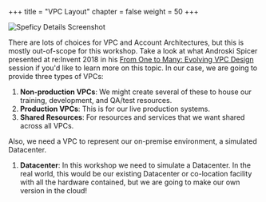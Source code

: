 +++
title = "VPC Layout"
chapter = false
weight = 50
+++

![Speficy Details Screenshot](../images/hybrid-vpcs-diagram.png)

There are lots of choices for VPC and Account Architectures, but this is mostly out-of-scope for this workshop. Take a look at what Androski Spicer presented at re:Invent 2018 in his [From One to Many: Evolving VPC Design](https://www.youtube.com/watch?v=8K7GZFff_V0 "youtube video") session if you'd like to learn more on this topic.
In our case, we are going to provide three types of VPCs:

1. **Non-production VPCs**: We might create several of these to house our training, development, and QA/test resources.
1. **Production VPCs**: This is for our live production systems.
1. **Shared Resources**: For resources and services that we want shared across all VPCs.

Also, we need a VPC to represent our on-premise environment, a simulated Datacenter.

1. **Datacenter**: In this workshop we need to simulate a Datacenter. In the real world, this would be our existing Datacenter or co-location facility with all the hardware contained, but we are going to make our own version in the cloud!

